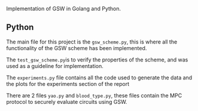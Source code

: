 Implementation of GSW in Golang and Python.

## Python
The main file for this project is the `gsw_scheme.py`, this is where all the functionality of the GSW scheme has been implemented.

The `test_gsw_scheme.py`is to verify the properties of the scheme, and was used as a guideline for implementation.

The `experiments.py` file contains all the code used to generate the data and the plots for the experiments section of the report

There are 2 files `yao.py` and `blood_type.py`, these files contain the MPC protocol to securely evaluate circuits using GSW.
